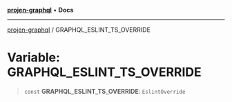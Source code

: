 [**projen-graphql**](../README.md) • **Docs**

***

[projen-graphql](../globals.md) / GRAPHQL\_ESLINT\_TS\_OVERRIDE

# Variable: GRAPHQL\_ESLINT\_TS\_OVERRIDE

> `const` **GRAPHQL\_ESLINT\_TS\_OVERRIDE**: `EslintOverride`
